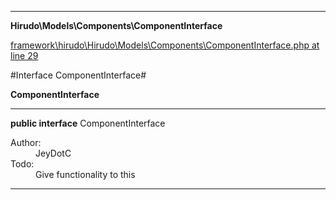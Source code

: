 

- - -

**Hirudo\Models\Components\ComponentInterface**


<a href="https://github.com/JeyDotC/Hirudo/blob/master/framework/hirudo/Hirudo/Models/Components/ComponentInterface.php#L29" target='_blank'>framework\hirudo\Hirudo\Models\Components\ComponentInterface.php at line 29</a>

#Interface ComponentInterface#

**ComponentInterface**




- - -

<p><strong>public  interface</strong> <span>ComponentInterface</span></p>

<div class="comment" id="overview_description"><p></p></div>

<dl>
<dt>Author:</dt>
<dd>JeyDotC</dd>
<dt>Todo:</dt>
<dd>Give functionality to this</dd>
</dl>


<hr />

